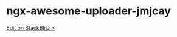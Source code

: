 # ngx-awesome-uploader-jmjcay

[Edit on StackBlitz ⚡️](https://stackblitz.com/edit/ngx-awesome-uploader-jmjcay)